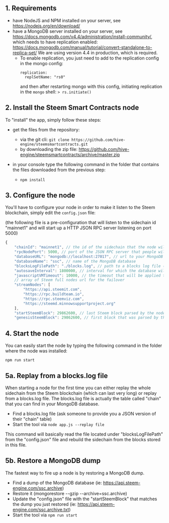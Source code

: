 


## 1. Requirements
- have NodeJS and NPM installed on your server, see https://nodejs.org/en/download/
- have a MongoDB server installed on your server, see https://docs.mongodb.com/v4.4/administration/install-community/, which needs to have replication enabled: https://docs.mongodb.com/manual/tutorial/convert-standalone-to-replica-set/   We are using version 4.4 in production, which is required.
  - To enable replication, you just need to add to the replication config in the mongo config:
    ```
    replication:
      replSetName: "rs0"
    ```
    and then after restarting mongo with this config, initiating replication in the `mongo` shell:
    `> rs.initiate()`

## 2. Install the Steem Smart Contracts node
To "install" the app, simply follow these steps:
- get the files from the repository: 
	- via the git cli: ```git clone https://github.com/hive-engine/steemsmartcontracts.git```
	- by downloading the zip file: https://github.com/hive-engine/steemsmartcontracts/archive/master.zip

- in your console type the following command in the folder that contains the files downloaded from the previous step:
	- ```npm install```

## 3. Configure the node
You'll have to configure your node in order to make it listen to the Steem blockchain, simply edit the ```config.json``` file: 

(the following file is a pre-configuration that will listen to the sidechain id "mainnet1" and will start up a HTTP JSON RPC server listening on port 5000)

```js
{
    "chainId": "mainnet1", // the id of the sidechain that the node will listen to
    "rpcNodePort": 5000, // port of the JSON RPC server that people will use to retrieve data from your node
    "databaseURL": "mongodb://localhost:27017", // url to your MongoDB server
    "databaseName": "ssc", // name of the MongoDB database
    "blocksLogFilePath": "./blocks.log", // path to a blocks log file (used with the replay function)
    "autosaveInterval": 1800000, // interval for which the database will be saved, in milliseconds, if 0, the autosave will be deactivated
    "javascriptVMTimeout": 10000, // the timeout that will be applied to the JavaScript virtual machine, needs to be the same on all the nodes of the sidechain
    // array of Steem full nodes url for the failover
    "streamNodes": [
        "https://api.steemit.com",
        "https://rpc.buildteam.io",
        "https://rpc.steemviz.com",
        "https://steemd.minnowsupportproject.org"
    ],
    "startSteemBlock": 29862600, // last Steem block parsed by the node
    "genesisSteemBlock": 29862600, // first block that was parsed by the sidechain, needs to be the same on all nodes listening to the sidechain id previously defined
```

## 4. Start the node
You can easily start the node by typing the following command in the folder where the node was installed:

```npm run start```

## 5a. Replay from a blocks.log file
When starting a node for the first time you can either replay the whole sidechain from the Steem blockchain (which can last very long) or replay from a blocks.log file.
The blocks.log file is actually the table called "chain" that you can find in your MongoDB database.

- Find a blocks.log file (ask someone to provide you a JSON version of their "chain" table)
- Start the tool via ```node app.js --replay file```

This command will basically read the file located under "blocksLogFilePath" from the "config.json" file and rebuild the sidechain from the blocks stored in this file.

## 5b. Restore a MongoDB dump
The fastest way to fire up a node is by restoring a MongoDB dump.

- Find a dump of the MongoDB database (ie: https://api.steem-engine.com/ssc.archive)
- Restore it (mongorestore --gzip --archive=ssc.archive)
- Update the "config.json" file with the "startSteemBlock" that matches the dump you just restored (ie: https://api.steem-engine.com/ssc.archive.txt)
- Start the tool via ```npm run start```
